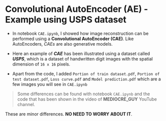 # Convolutional AutoEncoder (AE) - Example using USPS dataset

* In notebook `CAE.ipynb`, I showed how image reconstruction can be performed using a **Convolutional AutoEncoder (CAE)**. Like AutoEncoders, _CAEs_ are also generative models.

* Here an example of _**CAE**_ has been illustrated using a dataset called _**USPS**_, which is a dataset of handwritten digit images with the spatial dimension of `16 x 16` pixels.
 
* Apart from the code, I added `Portion of train dataset.pdf`, `Portion of test dataset.pdf`, `Loss curve.pdf` and `Model prediction.pdf` which are a few images you will see in `CAE.ipynb`

> Some differences can be found with notebook `CAE.ipynb` and the code that has been shown in the video of __MEDIOCRE_GUY__ YouTube channel.

These are minor differences. __NO NEED TO WORRY ABOUT IT__.
